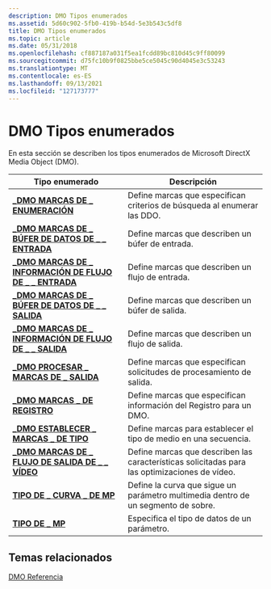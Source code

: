 ```yaml
---
description: DMO Tipos enumerados
ms.assetid: 5d60c902-5fb0-419b-b54d-5e3b543c5df8
title: DMO Tipos enumerados
ms.topic: article
ms.date: 05/31/2018
ms.openlocfilehash: cf887187a031f5ea1fcdd89bc810d45c9ff80099
ms.sourcegitcommit: d75fc10b9f0825bbe5ce5045c90d4045e3c53243
ms.translationtype: MT
ms.contentlocale: es-ES
ms.lasthandoff: 09/13/2021
ms.locfileid: "127173777"
---
```

# <a name="dmo-enumerated-types"></a>DMO Tipos enumerados

En esta sección se describen los tipos enumerados de Microsoft DirectX Media Object (DMO).



| Tipo enumerado                                                            | Descripción                                                                  |
|----------------------------------------------------------------------------|------------------------------------------------------------------------------|
| [**\_DMO MARCAS DE \_ ENUMERACIÓN**](/previous-versions/windows/desktop/api/Dmoreg/ne-dmoreg-dmo_enum_flags)                                 | Define marcas que especifican criterios de búsqueda al enumerar las DDO.            |
| [**\_DMO MARCAS DE \_ BÚFER DE DATOS DE \_ \_ ENTRADA**](/previous-versions/windows/desktop/api/Mediaobj/ne-mediaobj-_dmo_input_data_buffer_flags)     | Define marcas que describen un búfer de entrada.                                 |
| [**\_DMO MARCAS DE \_ INFORMACIÓN DE FLUJO DE \_ \_ ENTRADA**](/previous-versions/windows/desktop/api/Mediaobj/ne-mediaobj-_dmo_input_stream_info_flags)     | Define marcas que describen un flujo de entrada.                                 |
| [**\_DMO MARCAS DE \_ BÚFER DE DATOS DE \_ \_ SALIDA**](/previous-versions/windows/desktop/api/Mediaobj/ne-mediaobj-_dmo_output_data_buffer_flags)   | Define marcas que describen un búfer de salida.                                |
| [**\_DMO MARCAS DE \_ INFORMACIÓN DE FLUJO DE \_ \_ SALIDA**](/previous-versions/windows/desktop/api/Mediaobj/ne-mediaobj-_dmo_output_stream_info_flags)   | Define marcas que describen un flujo de salida.                                |
| [**\_DMO PROCESAR \_ MARCAS DE \_ SALIDA**](/previous-versions/windows/desktop/api/Mediaobj/ne-mediaobj-_dmo_process_output_flags)            | Define marcas que especifican solicitudes de procesamiento de salida.                       |
| [**\_DMO MARCAS \_ DE REGISTRO**](/previous-versions/windows/desktop/api/Dmoreg/ne-dmoreg-dmo_register_flags)                         | Define marcas que especifican información del Registro para un DMO.                   |
| [**\_DMO ESTABLECER \_ MARCAS \_ DE TIPO**](/previous-versions/windows/desktop/api/Mediaobj/ne-mediaobj-_dmo_set_type_flags)                        | Define marcas para establecer el tipo de medio en una secuencia.                        |
| [**\_DMO MARCAS DE \_ FLUJO DE SALIDA DE \_ \_ VÍDEO**](/previous-versions/windows/desktop/api/Mediaobj/ne-mediaobj-_dmo_video_output_stream_flags) | Define marcas que describen las características solicitadas para las optimizaciones de vídeo.      |
| [**TIPO DE \_ CURVA \_ DE MP**](/previous-versions/windows/desktop/api/Medparam/ne-medparam-mp_curve_type)                                   | Define la curva que sigue un parámetro multimedia dentro de un segmento de sobre. |
| [**TIPO DE \_ MP**](/previous-versions/windows/desktop/api/Medparam/ne-medparam-mp_type)                                                | Especifica el tipo de datos de un parámetro.                                     |



 

## <a name="related-topics"></a>Temas relacionados

<dl> <dt>

[DMO Referencia](dmo-reference.md)
</dt> </dl>

 

 




